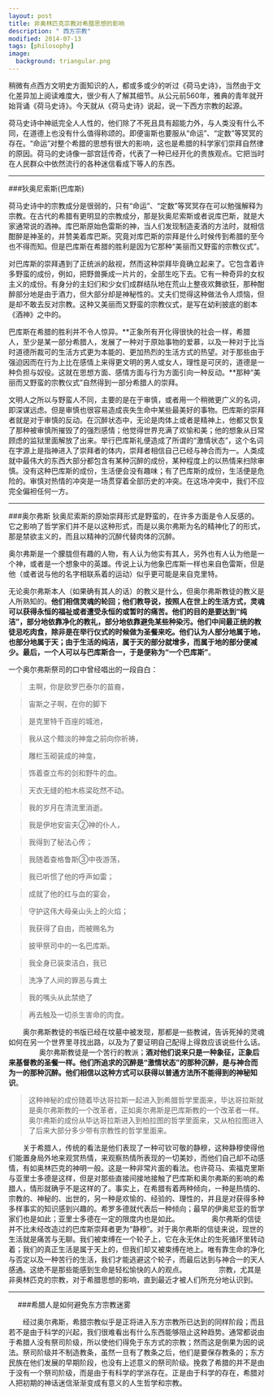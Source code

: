 ```yaml
---
layout: post
title: 非奥林匹克宗教对希腊思想的影响
description: " 西方宗教"
modified: 2014-07-13
tags: [philosophy]
image:
  background: triangular.png
---
```


稍微有点西方文明史方面知识的人，都或多或少的听过《荷马史诗》，当然由于文化差异加上阅读难度大，很少有人了解其细节。从公元前560年，雅典的青年就开始背诵《荷马史诗》。今天就从《荷马史诗》说起，说一下西方宗教的起源。

荷马史诗中神祇完全人人性的，他们除了不死且具有超能力外，与人类没有什么不同，在道德上也没有什么值得称颂的。即便宙斯也要服从“命运”、“定数”等冥冥的存在。“命运”对整个希腊的思想有很大的影响，这也是希腊的科学家们崇拜自然律的原因。荷马的史诗像一部宫廷传奇，代表了一种已经开化的贵族观点。它把当时在人民群众中依然流行的各种迷信看成下等人的东西。

------

###狄奥尼索斯(巴库斯)

荷马史诗中的宗教成分是很弱的，只有“命运”、“定数”等冥冥存在可以勉强解释为宗教。在古代的希腊有更明显的宗教成分，那是狄奥尼索斯或者说库巴斯，就是大家通常说的酒神。库巴斯原始色雷斯的神，当人们发现制造麦酒的方法时，就相信酣醉是神圣的，并赞美着库巴斯。究竟对库巴斯的崇拜是什么时候传到希腊的至今也不得而知。但是巴库斯在希腊的胜利是因为它那种“美丽而又野蛮的宗教仪式”。


对巴库斯的崇拜遇到了正统派的敌视，然而这种崇拜毕竟确立起来了。它包含着许多野蛮的成份，例如，把野兽撕成一片片的，全部生吃下去。它有一种奇异的女权主义的成份。有身分的主妇们和少女们成群结队地在荒山上整夜欢舞欲狂，那种酣醉部分地是由于酒力，但大部分却是神秘性的。丈夫们觉得这种做法令人烦恼，但是却不敢去反对宗教。这种又美丽而又野蛮的宗教仪式，是写在幼利披底的剧本《酒神》之中的。

巴库斯在希腊的胜利并不令人惊异。**正象所有开化得很快的社会一样，希腊人，至少是某一部分希腊人，发展了一种对于原始事物的爱慕，以及一种对于比当时道德所裁可的生活方式更为本能的、更加热烈的生活方式的热望。对于那些由于强迫因而在行为上比在感情上来得更文明的男人或女人，理性是可厌的，道德是一种负担与奴役。这就在思想方面、感情方面与行为方面引向一种反动。**那种“美丽而又野蛮的宗教仪式”自然得到一部分希腊人的崇拜。

文明人之所以与野蛮人不同，主要的是在于审慎，或者用一个稍微更广义的名词，即深谋远虑。但是审慎也很容易造成丧失生命中某些最美好的事物。巴库斯的崇拜者就是对于审慎的反动。在沉醉状态中，无论是肉体上或者是精神上，他都又恢复了那种被审慎所摧毁了的强烈感情；他觉得世界充满了欢愉和美；他的想象从日常顾虑的监狱里面解放了出来。举行巴库斯礼便造成了所谓的“激情状态”，这个名词在字源上是指神进入了崇拜者的体内，崇拜者相信自己已经与神合而为一。人类成就中最伟大的东西大部分都包含有某种沉醉的成份，某种程度上的以热情来扫除审慎。没有这种巴库斯的成份，生活便会没有趣味；有了巴库斯的成份，生活便是危险的。审慎对热情的冲突是一场贯穿着全部历史的冲突。在这场冲突中，我们不应完全偏袒任何一方。

------

###奥尔弗斯
狄奥尼索斯的原始崇拜形式是野蛮的，在许多方面是令人反感的。它之影响了哲学家们并不是以这种形式，而是以奥尔弗斯为名的精神化了的形式，那是禁欲主义的，而且以精神的沉醉代替肉体的沉醉。

奥尔弗斯是一个朦胧但有趣的人物，有人认为他实有其人，另外也有人认为他是一个神，或者是一个想象中的英雄。传说上认为他象巴库斯一样也来自色雷斯，但是他（或者说与他的名字相联系着的运动）似乎更可能是来自克里特。

无论奥尔弗斯本人（如果确有其人的话）的教义是什么，但奥尔弗斯教徒的教义是人所熟知的。**他们相信灵魂的轮回；他们教导说，按照人在世上的生活方式，灵魂可以获得永恒的福祉或者遭受永恒的或暂时的痛苦。他们的目的是要达到“纯洁”，部分地依靠净化的教礼，部分地依靠避免某些种染污。他们中间最正统的教徒忌吃肉食，除非是在举行仪式的时候做为圣餐来吃。他们认为人部分地属于地，也部分地属于天；由于生活的纯洁，属于天的部分就增多，而属于地的部分便减少。最后，一个人可以与巴库斯合一，于是便称为“一个巴库斯”**。

一个奥尔弗斯祭司的口中曾经唱出的一段自白：

>主啊，你是欧罗巴泰尔的苗裔，

>宙斯之子啊，在你的脚下

>是克里特千百座的城池，

>我从这个黯淡的神龛之前向你祈祷，

>雕栏玉砌装成的神龛，

>饰着查立布的剑和野牛的血。

>天衣无缝的柏木栋梁矻然不动。

>我的岁月在清流里消逝。

>我是伊地安宙夫②神的仆人，

>我得到了秘法心传；

>我随着查格鲁斯③中夜游荡，

>我已听惯了他的呼声如雷；

>成就了他的红与血的宴会，

>守护这伟大母亲山头上的火焰；

>我获得了自由，而被赐名为

>披甲祭司中的一名巴库斯。

>我全身已装束洁白，我已

>洗净了人间的罪恶与粪土

>我的嘴头从此禁绝了

>再去触及一切杀生害命的肉食。

　　奥尔弗斯教徒的书版已经在坟墓中被发现，那都是一些教诫，告诉死掉的灵魂如何在另一个世界里寻找出路，以及为了要证明自己配得上得救应该说些什么话。
　　
　　奥尔弗斯教徒是一个苦行的教派；**酒对他们说来只是一种象征，正象后来基督教的圣餐一样。他们所追求的沉醉是“激情状态”的那种沉醉，是与神合而为一的那种沉醉。他们相信以这种方式可以获得以普通方法所不能得到的神秘知识**。
　　
>这种神秘的成份随着毕达哥拉斯一起进入到希腊哲学里面来，毕达哥拉斯就是奥尔弗斯教的一个改革者，正如奥尔弗斯是巴库斯教的一个改革者一样。奥尔弗斯的成份从毕达哥拉斯进入到柏拉图的哲学里面来，又从柏拉图进入了后来大部分多少带有宗教性的哲学里面来。

　　关于希腊人，传统的看法是他们表现了一种可钦可敬的静穆，这种静穆使得他们能置身局外地来观赏热情，来观察热情所表现的一切美妙，而他们自己却不动感情，有如奥林匹克的神明一般。这是一种非常片面的看法。也许荷马、索福克里斯与亚里士多德是这样，但是对那些直接间接地接触了巴库斯和奥尔弗斯的影响的希腊人，情形就确乎不是这样的了。事实上，在希腊有着两种倾向，一种是热情的、宗教的、神秘的、出世的，另一种是欢愉的、经验的、理性的，并且是对获得多种多样事实的知识感到兴趣的。希罗多德就代表后一种倾向；最早的伊奥尼亚的哲学家们也是如此；亚里士多德在一定的限度内也是如此。
　　
　　奥尔弗斯的信徒并不比未经改造过的巴库斯崇拜者更为“静穆”。对于奥尔弗斯的信徒来说，现世的生活就是痛苦与无聊。我们被束缚在一个轮子上，它在永无休止的生死循环里转动着；我们的真正生活是属于天上的，但我们却又被束缚在地上。唯有靠生命的净化与否定以及一种苦行的生活，我们才能逃避这个轮子，而最后达到与神合一的天人感通。这绝不是那些能感到生命是轻松愉快的人的观点。
　　
　　宗教，尤其是非奥林匹克的宗教，对于希腊思想的影响，直到最近才被人们所充分地认识到。

---
　
###希腊人是如何避免东方宗教迷雾

　　经过奥尔弗斯，希腊宗教似乎是正将进入东方宗教所已达到的同样阶段；而且若不是由于科学的兴起，我们很难看出有什么东西能够阻止这种趋势。通常都说由于希腊人没有祭司阶级，所以使他们得免于东方式的宗教；然而这是倒果为因的说法。祭司阶级并不制造教条，虽然一旦有了教条之后，他们是要保存教条的；东方民族在他们发展的早期阶段，也没有上述意义的祭司阶级。挽救了希腊的并不是由于没有一个祭司阶级，而是由于有科学的学派存在。正是由于科学的存在，希腊对人把初期的神话迷信渐渐变成有意义的人生哲学和宗教。
